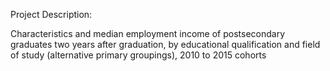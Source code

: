 Project Description: 

Characteristics and median employment income of postsecondary graduates two years after graduation, by educational qualification and field of study (alternative primary groupings), 2010 to 2015 cohorts


